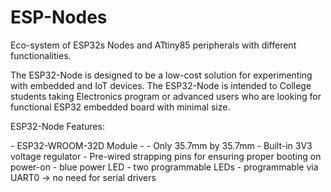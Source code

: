 # ESP-Nodes
 Eco-system of ESP32s Nodes and ATtiny85 peripherals with different functionalities.

 <p>The ESP32-Node is designed to be a low-cost solution for experimenting with embedded and IoT devices. The ESP32-Node is intended to College students taking Electronics program or advanced users who are looking for functional ESP32 embedded board with minimal size.</p>

 <p>ESP32-Node Features:</p>
 - ESP32-WROOM-32D Module
 - 
 - Only 35.7mm by 35.7mm
 - Built-in 3V3 voltage regulator
 - Pre-wired strapping pins for ensuring proper booting on power-on
 - blue power LED
 - two programmable LEDs
 - programmable via UART0 -> no need for serial drivers
